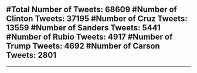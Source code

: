 #Total Number of Tweets: 68609 
#Number of Clinton Tweets: 37195
#Number of Cruz Tweets: 13559
#Number of Sanders Tweets: 5441
#Number of Rubio Tweets: 4917
#Number of Trump Tweets: 4692
#Number of Carson Tweets: 2801
---
---
